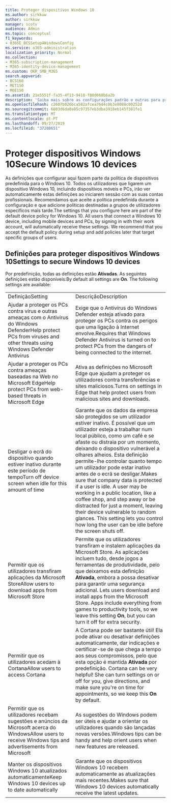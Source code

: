 ```yaml
---
title: Proteger dispositivos Windows 10
ms.author: sirkkuw
author: sirkkuw
manager: scotv
audience: Admin
ms.topic: conceptual
f1_keywords:
- O365E_BCSSetup4WindowsConfig
ms.service: o365-administration
localization_priority: Normal
ms.collection:
- M365-subscription-management
- M365-identity-device-management
ms.custom: OKR_SMB_M365
search.appverid:
- BCS160
- MET150
- MOE150
ms.assetid: 21e5551f-fa35-4f13-9418-f80d668b6a2b
description: 'Saiba mais sobre as configurações padrão e outras para proteger dispositivos Windows 10. '
ms.openlocfilehash: c2607b026bca582afcea76d4c0b3e8088c00252d
ms.sourcegitcommit: 6003d6da0a85c97357eb3dba3918eb145f381fe1
ms.translationtype: MT
ms.contentlocale: pt-PT
ms.lasthandoff: 09/27/2019
ms.locfileid: "37288651"
---
```

# <a name="secure-windows-10-devices"></a><span data-ttu-id="17a78-103">Proteger dispositivos Windows 10</span><span class="sxs-lookup"><span data-stu-id="17a78-103">Secure Windows 10 devices</span></span>

<span data-ttu-id="17a78-p101">As definições que configurar aqui fazem parte da política de dispositivos predefinida para o Windows 10. Todos os utilizadores que ligarem um dispositivo Windows 10, incluindo dispositivos móveis e PCs, irão ver automaticamente estas definições ao iniciarem sessão com as suas contas profissionais. Recomendamos que aceite a política predefinida durante a configuração e que adicione políticas destinadas a grupos de utilizadores específicos mais tarde.</span><span class="sxs-lookup"><span data-stu-id="17a78-p101">The settings that you configure here are part of the default device policy for Windows 10. All users that connect a Windows 10 device, including mobile devices and PCs, by signing in with their work account, will automatically receive these settings. We recommend that you accept the default policy during setup and add policies later that target specific groups of users.</span></span>
  
## <a name="settings-to-secure-windows-10-devices"></a><span data-ttu-id="17a78-107">Definições para proteger dispositivos Windows 10</span><span class="sxs-lookup"><span data-stu-id="17a78-107">Settings to secure Windows 10 devices</span></span>

<span data-ttu-id="17a78-p102">Por predefinição, todas as definições estão **Ativadas**. As seguintes definições estão disponíveis:</span><span class="sxs-lookup"><span data-stu-id="17a78-p102">By default all settings are **On**. The following settings are available:</span></span>
  
|||
|:-----|:-----|
|<span data-ttu-id="17a78-110">Definição</span><span class="sxs-lookup"><span data-stu-id="17a78-110">Setting</span></span>  <br/> |<span data-ttu-id="17a78-111">Descrição</span><span class="sxs-lookup"><span data-stu-id="17a78-111">Description</span></span>  <br/> |
|<span data-ttu-id="17a78-112">Ajudar a proteger os PCs contra vírus e outras ameaças com o Antivírus do Windows Defender</span><span class="sxs-lookup"><span data-stu-id="17a78-112">Help protect PCs from viruses and other threats using Windows Defender Antivirus</span></span>  <br/> |<span data-ttu-id="17a78-113">Exige que o Antivírus do Windows Defender esteja ativado para proteger os PCs contra os perigos que uma ligação à Internet envolve.</span><span class="sxs-lookup"><span data-stu-id="17a78-113">Requires that Windows Defender Antivirus is turned on to protect PCs from the dangers of being connected to the internet.</span></span>  <br/> |
|<span data-ttu-id="17a78-114">Ajudar a proteger os PCs contra ameaças baseadas na Web no Microsoft Edge</span><span class="sxs-lookup"><span data-stu-id="17a78-114">Help protect PCs from web-based threats in Microsoft Edge</span></span>  <br/> |<span data-ttu-id="17a78-115">Ativa as definições no Microsoft Edge que ajudam a proteger os utilizadores contra transferências e sites maliciosos.</span><span class="sxs-lookup"><span data-stu-id="17a78-115">Turns on settings in Edge that help protect users from malicious sites and downloads.</span></span>  <br/> |
|<span data-ttu-id="17a78-116">Desligar o ecrã do dispositivo quando estiver inativo durante este período de tempo</span><span class="sxs-lookup"><span data-stu-id="17a78-116">Turn off device screen when idle for this amount of time</span></span>  <br/> |<span data-ttu-id="17a78-p103">Garante que os dados da empresa são protegidos se um utilizador estiver inativo. É possível que um utilizador esteja a trabalhar num local público, como um café e se afaste ou distraia por um momento, deixando o dispositivo vulnerável a olhares alheios. Esta definição permite-lhe controlar quanto tempo um utilizador pode estar inativo antes de o ecrã se desligar.</span><span class="sxs-lookup"><span data-stu-id="17a78-p103">Makes sure that company data is protected if a user is idle. A user may be working in a public location, like a coffee shop, and step away or be distracted for just a moment, leaving their device vulnerable to random glances. This setting lets you control how long the user can be idle before the screen shuts off.</span></span>  <br/> |
|<span data-ttu-id="17a78-120">Permitir que os utilizadores transfiram aplicações da Microsoft Store</span><span class="sxs-lookup"><span data-stu-id="17a78-120">Allow users to download apps from Microsoft Store</span></span>  <br/> |<span data-ttu-id="17a78-p104">Permite que os utilizadores transfiram e instalem aplicações da Microsoft Store. As aplicações incluem tudo, desde jogos a ferramentas de produtividade, pelo que deixamos esta definição **Ativada**, embora a possa desativar para garantir uma segurança adicional.  </span><span class="sxs-lookup"><span data-stu-id="17a78-p104">Lets users download and install apps from the Microsoft Store. Apps include everything from games to productivity tools, so we leave this setting **On**, but you can turn it off for extra security.  </span></span><br/> |
|<span data-ttu-id="17a78-123">Permitir que os utilizadores acedam à Cortana</span><span class="sxs-lookup"><span data-stu-id="17a78-123">Allow users to access Cortana</span></span>  <br/> |<span data-ttu-id="17a78-p105">A Cortana pode ser bastante útil! Ela pode ativar ou desativar definições automaticamente, dar indicações e certificar-se de que chega a tempo aos seus compromissos, pelo que esta opção é mantida **Ativada** por predefinição.  </span><span class="sxs-lookup"><span data-stu-id="17a78-p105">Cortana can be very helpful! She can turn settings on or off for you, give directions, and make sure you're on time for appointments, so we keep this **On** by default.  </span></span><br/> |
|<span data-ttu-id="17a78-126">Permitir que os utilizadores recebam sugestões e anúncios da Microsoft acerca do Windows</span><span class="sxs-lookup"><span data-stu-id="17a78-126">Allow users to receive Windows tips and advertisements from Microsoft</span></span>  <br/> |<span data-ttu-id="17a78-127">As sugestões do Windows podem ser úteis e ajudar a orientar os utilizadores quando são lançadas novas versões.</span><span class="sxs-lookup"><span data-stu-id="17a78-127">Windows tips can be handy and help orient users when new features are released.</span></span>  <br/> |
|<span data-ttu-id="17a78-128">Manter os dispositivos Windows 10 atualizados automaticamente</span><span class="sxs-lookup"><span data-stu-id="17a78-128">Keep Windows 10 devices up to date automatically</span></span>  <br/> |<span data-ttu-id="17a78-129">Garante que os dispositivos Windows 10 recebem automaticamente as atualizações mais recentes.</span><span class="sxs-lookup"><span data-stu-id="17a78-129">Makes sure that Windows 10 devices automatically receive the latest updates.</span></span>  <br/> |
   

